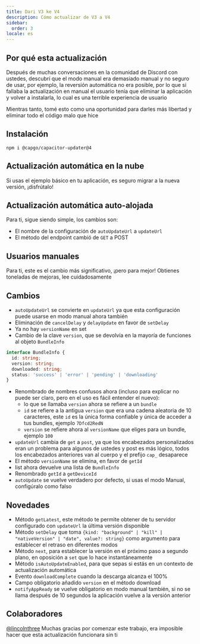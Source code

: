 ```yaml
---
title: Dari V3 ke V4
description: Cómo actualizar de V3 a V4
sidebar:
  order: 3
locale: es
---
```


## Por qué esta actualización

Después de muchas conversaciones en la comunidad de Discord con ustedes, descubrí que el modo manual era demasiado manual y no seguro de usar, por ejemplo, la reversión automática no era posible, por lo que si fallaba la actualización en manual el usuario tenía que eliminar la aplicación y volver a instalarla, lo cual es una terrible experiencia de usuario

Mientras tanto, tomé esto como una oportunidad para darles más libertad y eliminar todo el código malo que hice

## Instalación

`npm i @capgo/capacitor-updater@4`

## Actualización automática en la nube

Si usas el ejemplo básico en tu aplicación, es seguro migrar a la nueva versión, ¡disfrútalo!

## Actualización automática auto-alojada

Para ti, sigue siendo simple, los cambios son:

* El nombre de la configuración de `autoUpdateUrl` a `updateUrl`
* El método del endpoint cambió de `GET` a POST

## Usuarios manuales

Para ti, este es el cambio más significativo, ¡pero para mejor! Obtienes toneladas de mejoras, lee cuidadosamente

## Cambios

* `autoUpdateUrl` se convierte en `updateUrl` ya que esta configuración puede usarse en modo manual ahora también
* Eliminación de `cancelDelay` y `delayUpdate` en favor de `setDelay`
* Ya no hay `versionName` en set
* Cambio de la clave `version`, que se devolvía en la mayoría de funciones al objeto `BundleInfo`

```typescript
interface BundleInfo {
  id: string;
  version: string;
  downloaded: string;
  status: 'success' | 'error' | 'pending' | 'downloading'
}
```

* Renombrado de nombres confusos ahora (incluso para explicar no puede ser claro, pero en el uso es fácil entender el nuevo):
  * lo que se llamaba `version` ahora se refiere a un `bundle`
  * `id` se refiere a la antigua `version` que era una cadena aleatoria de 10 caracteres, este `id` es la única forma confiable y única de acceder a tus bundles, ejemplo `7Dfcd2RedN`
  * `version` se refiere ahora al `versionName` que eliges para un bundle, ejemplo `100`
* `updateUrl` cambia de `get` a `post`, ya que los encabezados personalizados eran un problema para algunos de ustedes y post es más lógico, todos los encabezados anteriores van al cuerpo y el prefijo `cap_` desaparece
* El método `versionName` se elimina, en favor de `getId`
* list ahora devuelve una lista de `BundleInfo`
* Renombrado `getId` a `getDeviceId`
* `autoUpdate` se vuelve verdadero por defecto, si usas el modo Manual, configúralo como falso

## Novedades

* Método `getLatest`, este método te permite obtener de tu servidor configurado con `updateUrl` la última versión disponible
* Método `setDelay` que toma `{kind: "background" | "kill" | "nativeVersion" | "date", value?: string}` como argumento para establecer el retraso en diferentes modos
* Método `next`, para establecer la versión en el próximo paso a segundo plano, en oposición a `set` que lo hace instantáneamente
* Método `isAutoUpdateEnabled`, para que sepas si estás en un contexto de actualización automática
* Evento `downloadComplete` cuando la descarga alcanza el 100%
* Campo obligatorio añadido `version` en el método download
* `notifyAppReady` se vuelve obligatorio en modo manual también, si no se llama después de 10 segundos la aplicación vuelve a la versión anterior

## Colaboradores

[@lincolnthree](https://githubcom/lincolnthree/) Muchas gracias por comenzar este trabajo, era imposible hacer que esta actualización funcionara sin ti